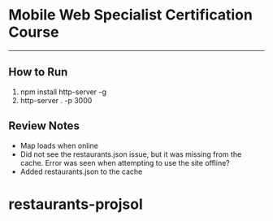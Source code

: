 # Mobile Web Specialist Certification Course
---

## How to Run
1. npm install http-server -g
2. http-server . -p 3000

## Review Notes
- Map loads when online
- Did not see the restaurants.json issue, but it was missing from the cache. Error was seen when attempting to use the site offline?
- Added restaurants.json to the cache
# restaurants-projsol
